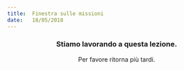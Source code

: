 ```yaml
---
title:  Finestra sulle missioni
date:   18/05/2018
---
```


### <center>Stiamo lavorando a questa lezione.</center>
<center>Per favore ritorna più tardi.</center>
